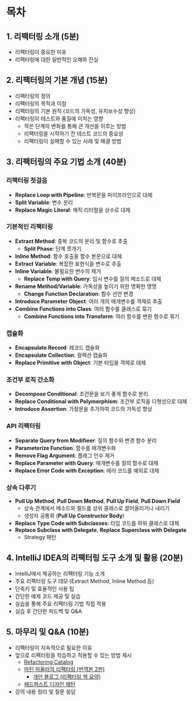 # 목차
## 1. 리팩터링 소개 (5분)
- 리팩터링이 중요한 이유
- 리팩터링에 대한 일반적인 오해와 진실

## 2. 리팩터링의 기본 개념 (15분)
- 리팩터링의 정의
- 리팩터링의 목적과 이점
- 리팩터링의 기본 원칙 (코드의 가독성, 유지보수성 향상)
- 리팩터링이 테스트와 품질에 미치는 영향
  - 작은 단계의 변화를 통해 큰 개선을 이루는 방법
  - 리팩터링을 시작하기 전 테스트 코드의 중요성
  - 리팩터링이 실패할 수 있는 사례 및 해결 방법

## 3. 리팩터링의 주요 기법 소개 (40분)

### 리팩터링 첫걸음
- **Replace Loop with Pipeline**: 반복문을 파이프라인으로 대체
- **Split Variable**: 변수 분리
- **Replace Magic Literal**: 매직 리터럴을 상수로 대체

### 기본적인 리팩터링
- **Extract Method**: 중복 코드의 분리 및 함수로 추출
  - **Split Phase**: 단계 쪼개기
- **Inline Method**: 함수 호출을 함수 본문으로 대체
- **Extract Variable**: 복잡한 표현식을 변수로 추출
- **Inline Variable**: 불필요한 변수의 제거
  - **Replace Temp with Query**: 임시 변수를 질의 메소드로 대체
- **Rename Method/Variable**: 가독성을 높이기 위한 명확한 명명
  - **Change Function Declaration**: 함수 선언 변경
- **Introduce Parameter Object**: 여러 개의 매개변수를 객체로 추출
- **Combine Functions into Class**: 여러 함수를 클래스로 묶기
  - **Combine Functions into Transform**: 여러 함수를 변환 함수로 묶기

### 캡슐화
- **Encapsulate Record**: 레코드 캡슐화
- **Encapsulate Collection**: 컬렉션 캡슐화
- **Replace Primitive with Object**: 기본 타입을 객체로 대체

### 조건부 로직 간소화
- **Decompose Conditional**: 조건문을 보기 좋게 함수로 분리
- **Replace Conditional with Polymorphism**: 조건부 로직을 다형성으로 대체
- **Introduce Assertion**: 가정문을 추가하여 코드의 가독성 향상

### API 리팩터링
- **Separate Query from Modifieer**: 질의 함수와 변경 함수 분리
- **Parameterize Function**: 함수를 매개변수화
- **Remove Flag Argument**: 플래그 인수 제거
- **Replace Parameter with Query**: 매개변수를 질의 함수로 대체
- **Replace Error Code with Exception**: 에러 코드를 예외로 대체

### 상속 다루기
- **Pull Up Method**, **Pull Down Method**, **Pull Up Field**, **Pull Down Field**
  - 상속 관계에서 메소드와 필드를 상위 클래스로 끌어올리거나 내리기
  - 생성자 공통화 (**Pull Up Constructor Body**)
- **Replace Type Code with Subclasses**: 타입 코드를 하위 클래스로 대체
- **Replace Subclass with Delegate**, **Replace Superclass with Delegate**
  - Strategy 패턴

## 4. IntelliJ IDEA의 리팩터링 도구 소개 및 활용 (20분)
- IntelliJ에서 제공하는 리팩터링 기능 소개
- 주요 리팩터링 도구 데모 (Extract Method, Inline Method 등)
- 단축키 및 효율적인 사용 팁
- 간단한 예제 코드 제공 및 실습
- 실습을 통해 주요 리팩터링 기법 직접 적용
- 실습 후 간단한 피드백 및 Q&A

## 5. 마무리 및 Q&A (10분)
- 리팩터링이 지속적으로 필요한 이유
- 앞으로 리팩터링을 학습하고 적용할 수 있는 방법 제시
  - [Refactoring Catalog](https://refactoring.com/catalog/)
  - [마틴 파울러의 리팩터링 (번역본 2판)](https://product.kyobobook.co.kr/detail/S000001810241)
    - [개인 블로그 (리팩터링 책 요약)](https://velog.io/@rolroralra/series/refactoring)
  - [헤드퍼스트 디자인 패턴](https://product.kyobobook.co.kr/detail/S000001810483)
- 강의 내용 정리 및 질문 응답